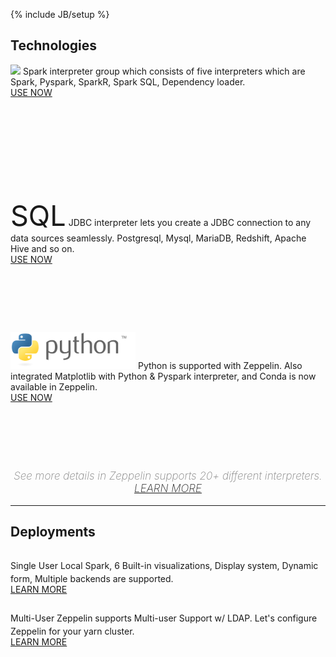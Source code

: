 <!--
Licensed under the Apache License, Version 2.0 (the "License");
you may not use this file except in compliance with the License.
You may obtain a copy of the License at

http://www.apache.org/licenses/LICENSE-2.0

Unless required by applicable law or agreed to in writing, software
distributed under the License is distributed on an "AS IS" BASIS,
WITHOUT WARRANTIES OR CONDITIONS OF ANY KIND, either express or implied.
See the License for the specific language governing permissions and
limitations under the License.
-->
{% include JB/setup %}
<div class="advertise">
  <div class="advertise container">
    <h2>Technologies</h2>
    <div class="border row">
      <div class="border col-md-4 col-sm-4" style="height:200px;">
        <p class="panel-content">
          <label class="_default-text" style="margin-top: 20px;">
            <img src="./assets/themes/zeppelin/img/spark_logo.jpg" width="140px">
          </label>
          <label class="_hover-text">
            Spark interpreter group which consists of five interpreters which are Spark, Pyspark, SparkR, Spark SQL, Dependency loader.<br/>
            <a href="" class="panel-button">USE NOW <span class="glyphicon glyphicon-chevron-right"></span></a>
          </label>                     
        </p>
      </div>
      <div class="border col-md-4 col-sm-4" style="height:200px;">
        <p class="panel-content">
          <label class="_default-text" style="font-size:45px;">SQL</label>
          <label class="_hover-text">
            JDBC interpreter lets you create a JDBC connection to any data sources seamlessly. Postgresql, Mysql, MariaDB, Redshift, Apache Hive and so on.<br/>
            <a href="" class="panel-button">USE NOW <span class="glyphicon glyphicon-chevron-right"></span></a>
          </label>
        </p>
      </div>
      <div class="border col-md-4 col-sm-4" style="height:200px;">
        <p class="panel-content">
          <label class="_default-text" style="margin-top:65px;">
            <img src="./assets/themes/zeppelin/img/python-logo-generic.svg" width="200px">
          </label>
          <label class="_hover-text">
            Python is supported with Zeppelin. Also integrated Matplotlib with Python & Pyspark interpreter, and Conda is now available in Zeppelin.<br/>
            <a href="" class="panel-button">USE NOW <span class="glyphicon glyphicon-chevron-right"></span></a>
          </label>
        </p>
      </div>
    </div>
    <div class="col-md-12 col-sm-12 col-xs-12 text-center">
      <p style="text-align:center; margin-top: 20px; font-size: 17px; color: gray; font-weight: 200; font-style: italic; padding-bottom: 0;">
        See more details in Zeppelin supports 20+ different interpreters.
        <a href="./releases/zeppelin-release-0.7.0.html">LEARN MORE <span class="glyphicon glyphicon-chevron-right" style="font-size:15px;"></span></a>
      </p>
    </div>    
    <hr />
    <div class="border row">
      <h2>Deployments</h2>
      <div class="border col-md-6 col-sm-6">
        <p class="panel-content-user">
          <label style="width: 100%;">
            <span class="glyphicon glyphicon-user" style="font-size:30px;position:relative;width:100%;text-align:center;"></span>
            <span class="title-text">Single User</span>            
          </label>
          <label class="content-text">
            Local Spark, 6 Built-in visualizations, Display system, Dynamic form, Multiple backends are supported.<br/>
            <a href="" class="user-button">LEARN MORE</a>
          </label>
        </p>
      </div>
      <div class="border col-md-6 col-sm-6">
        <p class="panel-content-user">
          <label style="width: 100%;">
            <span class="fa fa-users" style="font-size:30px;position:relative;width:100%;text-align:center;"></span>
            <span class="title-text">Multi-User</span>
          </label>
          <label class="content-text">
            Zeppelin supports Multi-user Support w/ LDAP. Let's configure Zeppelin for your yarn cluster.<br/>
            <a href="" class="user-button" style="margin-top:15px">LEARN MORE</a>
          </label>                 
        </p>
      </div>
    </div>
  </div>
</div>
